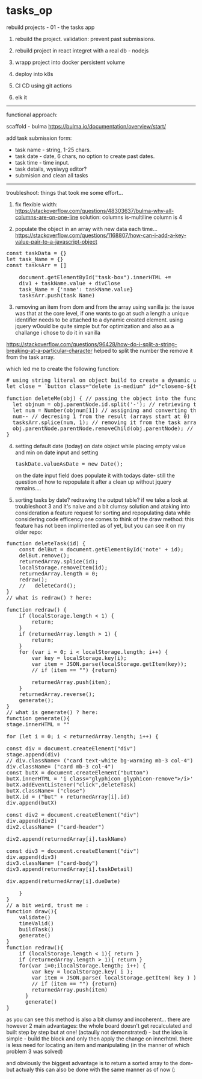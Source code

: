 # tasks_op

rebuild projects - 01 - the tasks app

1. rebuild the project.
   validation:
   prevent past submissions.

2. rebuild project in react
   integret with a real db - nodejs

3. wrapp project into docker
   persistent volume

4. deploy into k8s
5. CI CD using git actions
6. elk it

---

functional approach:

scaffold - bulma
https://bulma.io/documentation/overview/start/

add task submission form:

- task name - string, 1-25 chars.
- task date - date, 6 chars, no option to create past dates.
- task time - time input.
- task details, wysiwyg editor?
- submision and clean all tasks

---

troubleshoot:
things that took me some effort...

1. fix flexible width:
   https://stackoverflow.com/questions/48303637/bulma-why-all-columns-are-on-one-line
   solution:
   columns is-multiline
   column is 4

2. populate the object in an array with new data each time...
https://stackoverflow.com/questions/1168807/how-can-i-add-a-key-value-pair-to-a-javascript-object
<pre>
const taskData = {}
let task_Name = {}
const tasksArr = []

    document.getElementById("task-box").innerHTML += 
    div1 + taskName.value + divClose
    task_Name = {'name': taskName.value}
    tasksArr.push(task_Name)
</pre>

3. removing an item from dom and from the array using vanilla js:
   the issue was that at the core level, if one wants to go at such a length a unique identifier needs to be attached to a dynamic created element.
   using jquery w0ould be quite simple but for optimization and also as a challange i chose to do it in vanilla

https://stackoverflow.com/questions/96428/how-do-i-split-a-string-breaking-at-a-particular-character
helped to split the number the remove it from the task array.

which led me to create the following function:

<pre>
# using string literal on object build to create a dynamic unique id:
let close = `button class="delete is-medium" id="closeno-${taskID}" onclick="deleteMe(this)">/button>`;

function deleteMe(obj) { // passing the object into the function
  let objnum = obj.parentNode.id.split('-'); // retrieving the number from the id
  let num = Number(objnum[1]) // assigning and converting the result into a number from string
  num-- // decresing 1 from the result (arrays start at 0)
  tasksArr.splice(num, 1); // removing it from the task array
  obj.parentNode.parentNode.removeChild(obj.parentNode); // deleting it from the dom
}
</pre>

4. setting default date (today) on date object
   while placing empty value and min on date input and setting
   <pre>
   taskDate.valueAsDate = new Date();
   </pre>

   on the date input field does populate it with todays date-
   still the question of how to repopulate it after a clean up without jquery remains....

5. sorting tasks by date? redrawing the output table?
   if we take a look at troubleshoot 3 and it's naive and a bit clumsy solution and ataking into consideration
   a feature request for sorting and repopulating data while considering code efficency one comes to think of the draw method:
   this feature has not been implimented as of yet, but you can see it on my older repo:

<pre>
function deleteTask(id) {
	const delBut = document.getElementById('note' + id);
	delBut.remove();
	returnedArray.splice(id);
	localStorage.removeItem(id);
	returnedArray.length = 0;
	redraw();
	//   deleteCard();
}
// what is redraw() ? here:

function redraw() {
	if (localStorage.length < 1) {
		return;
	}
	if (returnedArray.length > 1) {
		return;
	}
	for (var i = 0; i < localStorage.length; i++) {
		var key = localStorage.key(i);
		var item = JSON.parse(localStorage.getItem(key));
		// if (item == "") {return}

		returnedArray.push(item);
	}
	returnedArray.reverse();
	generate();
}
// what is generate() ? here:
function generate(){
stage.innerHTML = ""

for (let i = 0; i < returnedArray.length; i++) {

const div = document.createElement("div")
stage.append(div)
// div.className= ("card text-white bg-warning mb-3 col-4")
div.className= ("card mb-3 col-4")
const butX = document.createElement("button")
butX.innerHTML = 'i class="glyphicon glyphicon-remove">/i>'
butX.addEventListener("click",deleteTask)
butX.className= ("close")
butX.id = ("but" + returnedArray[i].id)
div.append(butX)

const div2 = document.createElement("div")
div.append(div2)
div2.className= ("card-header")

div2.append(returnedArray[i].taskName)

const div3 = document.createElement("div")
div.append(div3)
div3.className= ("card-body")
div3.append(returnedArray[i].taskDetail)

div.append(returnedArray[i].dueDate)

    }
}
// a bit weird, trust me :
function draw(){
    validate()
    timeValid()
    buildTask()
    generate()
}
function redraw(){
    if (localStorage.length < 1){ return }
    if (returnedArray.length > 1){ return }
    for(var i=0;ilocalStorage.length; i++) {
        var key = localStorage.key( i );
        var item = JSON.parse( localStorage.getItem( key ) );
        // if (item == "") {return}
        returnedArray.push(item)
      }
      generate()
}
</pre>

as you can see this method is also a bit clumsy and incoherent...
there are however 2 main advantages:
the whole board doesn't get recalculated and built step by step but at one!
(actaully not demonstrated) - but the idea is simple - build the block and only then apply the change on innerhtml.
there is less need for locating an item and manipulating (in the manner of which problem 3 was solved)

and obviously the biggest advantage is to return a sorted array to the dom- but actualy this can also be done with the same manner as of now (:
